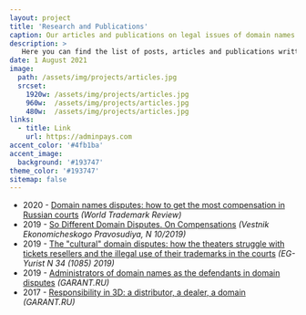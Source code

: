 ```yaml
---
layout: project
title: 'Research and Publications'
caption: Our articles and publications on legal issues of domain names and domain disputes (mostly in Russia).
description: >
   Here you can find the list of posts, articles and publications written by our legal counsels. 
date: 1 August 2021
image: 
  path: /assets/img/projects/articles.jpg
  srcset: 
    1920w: /assets/img/projects/articles.jpg
    960w:  /assets/img/projects/articles.jpg
    480w:  /assets/img/projects/articles.jpg
links:
  - title: Link
    url: https://adminpays.com
accent_color: '#4fb1ba'
accent_image:
  background: '#193747'
theme_color: '#193747'
sitemap: false
---
```


* 2020 - [Domain names disputes: how to get the most compensation in Russian courts](http://dorotenko.pro/domain-disputes-in-russia-wtr/) *(World Trademark Review)*
* 2019 - [So Different Domain Disputes. On Compensations](http://dorotenko.pro/ru/publication-domain-disputes-on-compensation/) *(Vestnik Ekonomicheskogo Pravosudiya, N 10/2019)*
* 2019 - [The "cultural" domain disputes: how the theaters struggle with tickets resellers and the illegal use of their trademarks in the courts](http://dorotenko.pro/ru/domain-disputes-theatres/) *(EG-Yurist N 34 (1085) 2019)*
* 2019 - [Administrators of domain names as the defendants in domain disputes](http://dorotenko.pro/ru/domain-admin-liability/) *(GARANT.RU)*
* 2017 - [Responsibility in 3D: a distributor, a dealer, a domain](http://dorotenko.pro/ru/dealers-and-domains/) *(GARANT.RU)*
